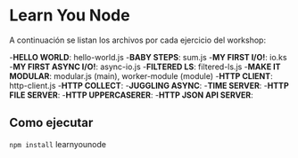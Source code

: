 # Learn You Node

A continuación se listan los archivos por cada ejercicio del workshop:

-**HELLO WORLD**: hello-world.js
-**BABY STEPS**: sum.js
-**MY FIRST I/O!**: io.ks
-**MY FIRST ASYNC I/O!**: async-io.js
-**FILTERED LS**: filtered-ls.js
-**MAKE IT MODULAR**: modular.js (main), worker-module (module)
-**HTTP CLIENT**: http-client.js
-**HTTP COLLECT**:
-**JUGGLING ASYNC**:
-**TIME SERVER**:
-**HTTP FILE SERVER**:
-**HTTP UPPERCASERER**:
-**HTTP JSON API SERVER**:

## Como ejecutar

` npm install
` learnyounode

